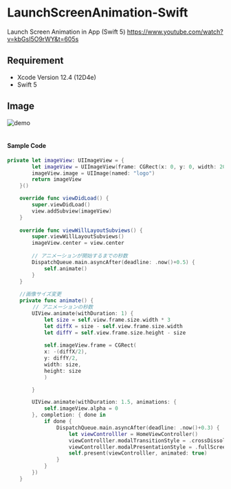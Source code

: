 # LaunchScreenAnimation-Swift
Launch Screen Animation in App (Swift 5) 
https://www.youtube.com/watch?v=kbGsI5O9rWY&t=605s

## Requirement
- Xcode Version 12.4 (12D4e)
- Swift 5

## Image
![demo](https://github.com/YamamotoDesu/LaunchScreenAnimation-Swift/blob/main/RocketSim%20Recording%20-%20iPhone%2012%20-%202021-07-23%2000.34.32.gif)
<br><br>

#### Sample Code
```swift
private let imageView: UIImageView = {
        let imageView = UIImageView(frame: CGRect(x: 0, y: 0, width: 200, height: 200))
        imageView.image = UIImage(named: "logo")
        return imageView
    }()

    override func viewDidLoad() {
        super.viewDidLoad()
        view.addSubview(imageView)
    }
    
    override func viewWillLayoutSubviews() {
        super.viewWillLayoutSubviews()
        imageView.center = view.center
        
        // アニメーションが開始するまでの秒数
        DispatchQueue.main.asyncAfter(deadline: .now()+0.5) {
            self.animate()
        }
    }
    
    //画像サイズ変更
    private func animate() {
    　　 // アニメーションの秒数
        UIView.animate(withDuration: 1) {
            let size = self.view.frame.size.width * 3
            let diffX = size - self.view.frame.size.width
            let diffY = self.view.frame.size.height - size
            
            self.imageView.frame = CGRect(
            x: -(diffX/2),
            y: diffY/2,
            width: size,
            height: size
            )

        }

        UIView.animate(withDuration: 1.5, animations: {
            self.imageView.alpha = 0
        }, completion: { done in
            if done {
                DispatchQueue.main.asyncAfter(deadline: .now()+0.3) {
                    let viewControlller = HomeViewController()
                    viewControlller.modalTransitionStyle = .crossDissolve
                    viewControlller.modalPresentationStyle = .fullScreen
                    self.present(viewControlller, animated: true)
                }
            }
        })
    }
```
